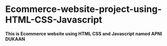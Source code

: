 # Ecommerce-website-project-using-HTML-CSS-Javascript <br>
<b>This is Ecommerce website using HTML CSS and Javascript named APNI DUKAAN </b>
